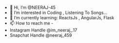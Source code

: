 - 👋 Hi, I’m @NEERAJ-45
- 👀 I’m interested in Coding , Listening To Songs...
- 🌱 I’m currently learning: ReactsJs , AngularJs, Flask 
- 📫 How to reach me - 
- Instagram Handle @im_neeraj_.17
- Snapchat  Handle @neeraj_459 

<!---
NEERAJ-45/NEERAJ-45 is a ✨ special ✨ repository because its `README.md` (this file) appears on your GitHub profile.
You can click the Preview link to take a look at your changes.
--->
